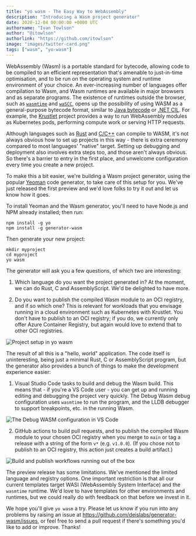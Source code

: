 ```yaml
---
title: "yo wasm - The Easy Way to WebAssembly"
description: "Introducing a Wasm project generator"
date: 2020-12-04 00:00:00 +0000 UTC
authorname: "Ivan Towlson"
author: "@itowlson"
authorlink: "https://github.com/itowlson"
image: "images/twitter-card.png"
tags: ["wasm", "yo-wasm"]
---
```


WebAssembly (Wasm) is a portable standard for bytecode, allowing code to be compiled to an efficient representation that's amenable to just-in-time optimisation, and to be run on the operating system and runtime environment of your choice.  An ever-increasing number of languages offer compilation to Wasm, and Wasm runtimes are available in major browsers and as separate programs.  The existence of runtimes outside the browser, such as [`wasmtime`][wasmtime] and [`waSCC`][wascc], opens up the possibility of using WASM as a general-purpose bytecode format, similar to [Java bytecode][javabytecode] or [.NET CIL][cil].  For example, the [Krustlet][krustlet] project provides a way to run WebAssembly modules as Kubernetes pods, performing compute work or serving HTTP requests.

Although languages such as [Rust][rustwasm] and [C/C++][cwasm] can compile to WASM, it's not always obvious how to set up projects in this way - there is extra ceremony compared to most languages' "native" target.  Setting up debugging and deployment also involves extra steps too, and those aren't always obvious.  So there's a barrier to entry in the first place, and unwelcome configuration every time you create a new project.

To make this a bit easier, we're building a Wasm project generator, using the popular [Yeoman][yeoman] code generator, to take care of this setup for you.  We've just released the first preview and we'd love folks to try it out and let us know how it goes.

To install Yeoman and the Wasm generator, you'll need to have Node.js and NPM already installed; then run:

```
npm install -g yo
npm install -g generator-wasm
```

Then generate your new project:

```
mkdir myproject
cd myproject
yo wasm
```

The generator will ask you a few questions, of which two are interesting:

1. Which language do you want the project generated in?  At the moment, we can do Rust, C and AssemblyScript.  We'd be delighted to have more.

2. Do you want to publish the compiled Wasm module to an OCI registry, and if so which one?  This is relevant for workloads that you envisage running in a cloud environment such as Kubernetes with Krustlet.  You don't have to publish to an OCI registry; if you do, we currently only offer Azure Container Registry, but again would love to extend that to other OCI registries.

![Project setup in yo wasm](https://i.imgur.com/QYAQcHH.png)

The result of all this is a "hello, world" application.  The code itself is uninteresting, being just a minimal Rust, C or AssemblyScript program, but the generator also provides a bunch of things to make the development experience easier:

1. Visual Studio Code tasks to build and debug the Wasm build.  This means that - if you're a VS Code user - you can get up and running editing and debugging the project very quickly.  The Debug Wasm debug configuration uses `wasmtime` to run the program, and the LLDB debugger to support breakpoints, etc. in the running Wasm.

![The Debug WASM configuration in VS Code](https://i.imgur.com/ypz6o0P.png)

2. GitHub actions to build pull requests, and to publish the compiled Wasm module to your chosen OCI registry when you merge to `main` or tag a release with a string of the form `v*` (e.g. `v1.0.0`).  (If you chose not to publish to an OCI registry, this action just creates a build artifact.)

![Build and publish workflows running out of the box](https://i.imgur.com/ARpY3jl.png)

The preview release has some limitations.  We've mentioned the limited language and registry options.  One important restriction is that all our current templates target WASI (WebAssembly System Interface) and the `wasmtime` runtime.  We'd love to have templates for other environments and runtimes, but we could really do with feedback on that before we invest in it.

We hope you'll give `yo wasm` a try.  Please let us know if you run into any problems by raising an issue at https://github.com/deislabs/generator-wasm/issues, or feel free to send a pull request if there's something you'd like to add or improve.  Thanks!

[krustlet]: https://deislabs.io/posts/introducing-krustlet/
[wasmtime]: https://wasmtime.dev
[wascc]: https://wascc.dev
[javabytecode]: https://en.wikipedia.org/wiki/Java_bytecode
[cil]: https://en.wikipedia.org/wiki/Common_Intermediate_Language
[rustwasm]: https://rustwasm.github.io/docs/book/
[cwasm]: https://developer.mozilla.org/en-US/docs/WebAssembly/C_to_wasm
[yeoman]: https://yeoman.io/
